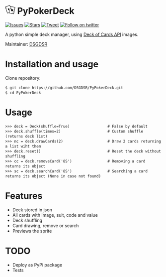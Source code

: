 # ![](/images/cards.png?raw=true "full!!!") PyPokerDeck

[![Issues](https://img.shields.io/github/issues/DSGDSR/pykedex.svg)](https://github.com/DSGDSR/PyPokerDeck/issues)
[![Stars](https://img.shields.io/github/stars/DSGDSR/pykedex.svg)](https://github.com/DSGDSR/PyPokerDeck/)
[![Tweet](https://img.shields.io/twitter/url/https/github.com/DSGDSR/pykedex.svg?style=social)](https://twitter.com/intent/tweet?text=Look%20what%20I%20just%20found%3A%20%F0%9F%83%8F%20PyPokerDeck%20for%20Python,%20a%20python%20simple%20deck%20manager%20at%20https%3A//github.com/DSGDSR/PyPokerDeck)
[![Follow on twitter](https://img.shields.io/twitter/follow/dsgdsrmc.svg?style=social&logo=twitter)](https://twitter.com/DSGDSRMC)

A python simple deck manager, using [Deck of Cards API](http://deckofcardsapi.com) images.

Maintainer: [DSGDSR](https://github.com/DSGDSR)

# Installation and usage
Clone repository:
```
$ git clone https://github.com/DSGDSR/PyPokerDeck.git
$ cd PyPokerDeck
```

# Usage
```
>>> deck = Deck(shuffle=True)                 # False by default
>>> deck.shuffle(times=2)                     # Custom shuffle (returns deck list)
>>> nc = deck.drawCards(2)                    # Draw 2 cards returning a list wiht them
>>> deck.reset()                              # Reset the deck without shuffling
>>> cc = deck.removeCard('8S')                # Removing a card returns its object
>>> sc = deck.searchCard('8S')                # Searching a card returns its object (None in case not found)
```

# Features

* Deck stored in json
* All cards with image, suit, code and value
* Deck shuffling
* Card drawing, remove or search
* Previews the sprite

# TODO

* Deploy as PyPi package
* Tests